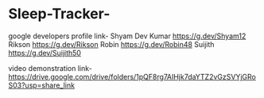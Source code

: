 # Sleep-Tracker-

google developers profile link-
       Shyam Dev Kumar         https://g.dev/Shyam12
       Rikson                  https://g.dev/Rikson
       Robin                   https://g.dev/Robin48
       Suijith                 https://g.dev/Suijith50

video demonstration link-https://drive.google.com/drive/folders/1pQF8rg7AIHjk7daYTZ2vGzSVYjGRoS03?usp=share_link
